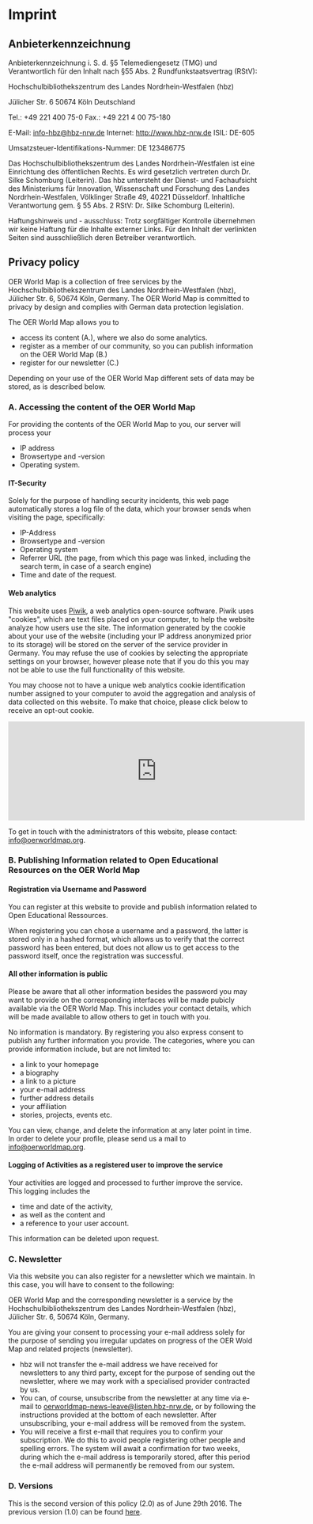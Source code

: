 # Imprint

## Anbieterkennzeichnung

Anbieterkennzeichnung i. S. d. §5 Telemediengesetz (TMG) und Verantwortlich für den Inhalt nach §55 Abs. 2 Rundfunkstaatsvertrag (RStV):

Hochschulbibliothekszentrum des Landes Nordrhein-Westfalen (hbz)

Jülicher Str. 6
50674 Köln
Deutschland

Tel.: +49 221 400 75-0
Fax.: +49 221 4 00 75-180

E-Mail: [i&#110;f&#111;-hbz&#64;hbz-nrw&#46;&#100;e](mailto:i&#110;f&#111;-hbz&#64;hbz-nrw&#46;&#100;e)
Internet: http://www.hbz-nrw.de
ISIL: DE-605

Umsatzsteuer-Identifikations-Nummer: DE 123486775

 Das Hochschulbibliothekszentrum des Landes Nordrhein-Westfalen ist eine Einrichtung des öffentlichen Rechts. Es wird gesetzlich vertreten durch Dr. Silke Schomburg (Leiterin). Das hbz untersteht der Dienst- und Fachaufsicht des Ministeriums für Innovation, Wissenschaft und Forschung des Landes Nordrhein-Westfalen, Völklinger Straße 49, 40221 Düsseldorf. Inhaltliche Verantwortung gem. § 55 Abs. 2 RStV: Dr. Silke Schomburg (Leiterin).

Haftungshinweis und - ausschluss: Trotz sorgfältiger Kontrolle übernehmen wir keine Haftung für die Inhalte externer Links. Für den Inhalt der verlinkten Seiten sind ausschließlich deren Betreiber verantwortlich.

## <a name="privacy">Privacy policy</a>

OER World Map is a collection of free services by the Hochschulbibliothekszentrum des Landes Nordrhein-Westfalen (hbz), Jülicher Str. 6, 50674 Köln, Germany. The OER World Map is committed to privacy by design and complies with German data protection legislation.

The OER World Map allows you to

- access its content (A.), where we also do some analytics.
- register as a member of our community, so you can publish information on the OER World Map (B.)
- register for our newsletter (C.)

Depending on your use of the OER World Map different sets of data may be stored, as is described below. 

### A. Accessing the content of the OER World Map

For providing the contents of the OER World Map to you, our server will process your

- IP address
- Browsertype and -version
- Operating system.

#### IT-Security

Solely for the purpose of handling security incidents, this web page automatically stores a log file of the data, which your browser sends when visiting the page, specifically:

- IP-Address
- Browsertype and -version
- Operating system
- Referrer URL (the page, from which this page was linked, including the search term, in case of a search engine)
- Time and date of the request.

#### Web analytics

This website uses [Piwik](https://piwik.org/), a web analytics open-source software. Piwik uses "cookies", which are text files placed on your computer, to help the website analyze how users use the site. The information generated by the cookie about your use of the website (including your IP address anonymized prior to its storage) will be stored on the server of the service provider in Germany. You may refuse the use of cookies by selecting the appropriate settings on your browser, however please note that if you do this you may not be able to use the full functionality of this website.

You may choose not to have a unique web analytics cookie identification number assigned to your computer to avoid the aggregation and analysis of data collected on this website. To make that choice, please click below to receive an opt-out cookie. 

<iframe style="border: 0; height: 200px; width: 600px;" src="https://porphyrion.hbz-nrw.de/piwik/index.php?module=CoreAdminHome&action=optOut&language=en"></iframe>

To get in touch with the administrators of this website, please contact: [in&#102;o&#64;oerw&#111;&#114;ldma&#112;&#46;org](mailto:in&#102;o&#64;oerw&#111;&#114;ldma&#112;&#46;org).

### B. Publishing Information related to Open Educational Resources on the OER World Map

#### Registration via Username and Password

You can register at this website to provide and publish information related to Open Educational Ressources. 

When registering you can chose a username and a password, the latter is stored only in a hashed format, which allows us to verify that the correct password has been entered, but does not allow us to get access to the password itself, once the registration was successful. 

#### All other information is public 

Please be aware that all other information besides the password you may want to provide on the corresponding interfaces will be made pubicly available via the OER World Map. This includes your contact details, which will be made available to allow others to get in touch with you. 

No information is mandatory. By registering you also express consent to publish any further information you provide. The categories, where you can provide information include, but are not limited to:

- a link to your homepage
- a biography
- a link to a picture
- your e-mail address
- further address details
- your affiliation
- stories, projects, events etc. 

You can view, change, and delete the information at any later point in time. In order to delete your profile, please send us a mail to [in&#102;o&#64;oerw&#111;&#114;ldma&#112;&#46;org](mailto:in&#102;o&#64;oerw&#111;&#114;ldma&#112;&#46;org).

#### Logging of Activities as a registered user to improve the service

Your activities are logged and processed to further improve the service. This logging includes the

- time and date of the activity, 
- as well as the content and 
- a reference to your user account. 

This information can be deleted upon request.

### C. Newsletter

Via this website you can also register for a newsletter which we maintain. In this case, you will have to consent to the following:

OER World Map and the corresponding newsletter is a service by the Hochschulbibliothekszentrum des Landes Nordrhein-Westfalen (hbz), Jülicher Str. 6, 50674 Köln, Germany.

You are giving your consent to processing your e-mail address solely for the purpose of sending you irregular updates on progress of the OER Wold Map and related projects (newsletter).

- hbz will not transfer the e-mail address we have received for newsletters to any third party, except for the purpose of sending out the newsletter, where we may work with a specialised provider contracted by us.
- You can, of course, unsubscribe from the newsletter at any time via e-mail to [&#111;&#101;&#114;worl&#100;map-&#110;&#101;w&#115;-leave&#64;list&#101;n&#46;hbz-nrw&#46;d&#101;](mailto:&#111;&#101;&#114;worl&#100;map-&#110;&#101;w&#115;-leave&#64;list&#101;n&#46;hbz-nrw&#46;d&#101;), or by following the instructions provided at the bottom of each newsletter. After unsubscribing, your e-mail address will be removed from the system.
- You will receive a first e-mail that requires you to confirm your subscription. We do this to avoid people registering other people and spelling errors. The system will await a confirmation for two weeks, during which the e-mail address is temporarily stored, after this period the e-mail address will permanently be removed from our system.

### D. Versions

This is the second version of this policy (2.0) as of June 29th 2016. The previous version (1.0) can be found [here](https://github.com/hbz/oerworldmap/blob/e14aa22df3ebecd6f659f63e0f5e3e991a3aef8e/public/pages/Imprint.md).
